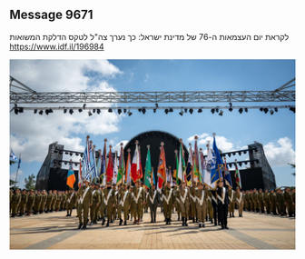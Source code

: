 ## Message 9671

לקראת יום העצמאות ה-76 של מדינת ישראל:
כך נערך צה"ל לטקס הדלקת המשואות
https://www.idf.il/196984

![Photo](9671/9671_photo.jpg)
